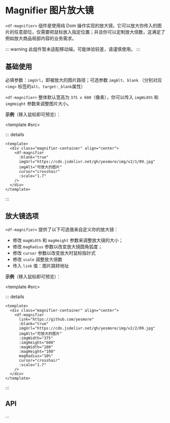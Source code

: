 # Magnifier 图片放大镜

`<df-magnifier>` 组件是使用纯 Dom 操作实现的放大镜，它可以放大你传入的图片的任意部位，仅需要把鼠标放入指定位置；并且你可以定制放大倍数，这满足了例如放大商品局部内容的业务需求。

::: warning
此组件暂未适配移动端，可能体验较差，请谨慎使用。
:::

## 基础使用

必填参数：`imgUrl`，即被放大的图片路径；可选参数 `imgAlt`、`blank` （分别对应`<img>` 标签的`alt`、`target:_blank`属性）

`<df-magnifier>` 整体默认宽高为 `375 x 600`（像素），你可以传入 `imgWidth` 和 `imgHeight` 参数来调整图片大小。

**示例**（移入鼠标即可预览）：

<ClientOnly>
<df-template>
  <template #demo>
    <div 
      class="magnifier-container" 
      align='center' 
    >
      <!-- <df-magnifier
        :blank="true"
        imgUrl="https://cdn.jsdelivr.net/gh/yesmore/img/v2/1/09.jpg"
        imgAlt="可放大的图片"
        cursor='crosshair'
        :scale='1.7'
      /> -->
    </div>
  </template>

<template #src>

::: details <i class="iconfont df-icon-script"></i>

```vue
<template>
  <div class="magnifier-container" align="center">
    <df-magnifier
      :blank="true"
      imgUrl="https://cdn.jsdelivr.net/gh/yesmore/img/v2/1/09.jpg"
      imgAlt="可放大的图片"
      cursor="crosshair"
      :scale="1.7"
    />
  </div>
</template>
```

:::
</template>

</df-template>
 </ClientOnly>

## 放大镜选项

`<df-magnifier>` 提供了以下可选值来自定义你的放大镜：

- 修改 `magWidth` 和 `magHeight` 参数来调整放大镜的大小；
- 修改 `magRadius` 参数以改变放大镜圆角弧度；
- 修改 `cursor` 参数以改变放大时鼠标指针式
- 修改 `scale` 调整放大倍数
- 传入 `link` 值：图片跳转地址

**示例**（移入鼠标即可预览）：

<ClientOnly>
<df-template>
  <template #demo>
    <div 
      class="magnifier-container" 
      align='center' 
    >
      <!-- <df-magnifier
        link="https://github.com/yesmore/different-ui"
        :blank="true"
        imgUrl="https://cdn.jsdelivr.net/gh/yesmore/img/v2/8/59.jpg"
        imgAlt="可放大的图片"
        :imgWidth="475"
        :magWidth="100"
        :magHeight="100"
        magRadius="10%"
        cursor="crosshair"
        :scale="1.7"
      /> -->
    </div>
  </template>

<template #src>

::: details <i class="iconfont df-icon-script"></i>

```vue
<template>
  <div class="magnifier-container" align="center">
    <df-magnifier
      link="https://github.com/yesmore"
      :blank="true"
      imgUrl="https://cdn.jsdelivr.net/gh/yesmore/img/v2/2/09.jpg"
      imgAlt="可放大的图片"
      :imgWidth="375"
      :imgHeight="600"
      :magWidth="100"
      :magHeight="100"
      magRadius="10%"
      cursor="crosshair"
      :scale="1.7"
    />
  </div>
</template>
```

:::
</template>

</df-template>
</ClientOnly>

## API

...
